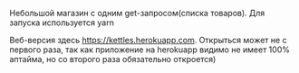 Небольшой магазин с одним get-запросом(списка товаров).
Для запуска используется yarn

Веб-версия здесь https://kettles.herokuapp.com. Открыться может не с первого раза, так как приложение на herokuapp видимо не имеет 100% аптайма, но со второго раза обязательно откроется) 
